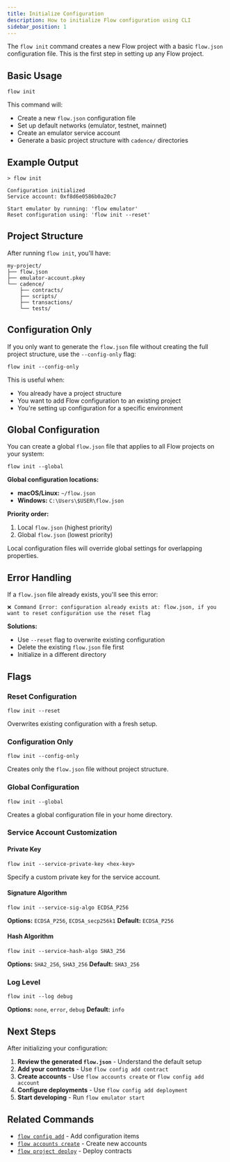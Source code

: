 ```yaml
---
title: Initialize Configuration
description: How to initialize Flow configuration using CLI
sidebar_position: 1
---
```


The `flow init` command creates a new Flow project with a basic `flow.json` configuration file. This is the first step in setting up any Flow project.

## Basic Usage

```shell
flow init
```

This command will:
- Create a new `flow.json` configuration file
- Set up default networks (emulator, testnet, mainnet)
- Create an emulator service account
- Generate a basic project structure with `cadence/` directories

## Example Output

```shell
> flow init

Configuration initialized
Service account: 0xf8d6e0586b0a20c7

Start emulator by running: 'flow emulator' 
Reset configuration using: 'flow init --reset'
```

## Project Structure

After running `flow init`, you'll have:

```
my-project/
├── flow.json
├── emulator-account.pkey
└── cadence/
    ├── contracts/
    ├── scripts/
    ├── transactions/
    └── tests/
```

## Configuration Only

If you only want to generate the `flow.json` file without creating the full project structure, use the `--config-only` flag:

```shell
flow init --config-only
```

This is useful when:
- You already have a project structure
- You want to add Flow configuration to an existing project
- You're setting up configuration for a specific environment

## Global Configuration

You can create a global `flow.json` file that applies to all Flow projects on your system:

```shell
flow init --global
```

**Global configuration locations:**
- **macOS/Linux:** `~/flow.json`
- **Windows:** `C:\Users\$USER\flow.json`

**Priority order:**
1. Local `flow.json` (highest priority)
2. Global `flow.json` (lowest priority)

Local configuration files will override global settings for overlapping properties.

## Error Handling

If a `flow.json` file already exists, you'll see this error:

```shell
❌ Command Error: configuration already exists at: flow.json, if you want to reset configuration use the reset flag
```

**Solutions:**
- Use `--reset` flag to overwrite existing configuration
- Delete the existing `flow.json` file first
- Initialize in a different directory

## Flags

### Reset Configuration

```shell
flow init --reset
```

Overwrites existing configuration with a fresh setup.

### Configuration Only

```shell
flow init --config-only
```

Creates only the `flow.json` file without project structure.

### Global Configuration

```shell
flow init --global
```

Creates a global configuration file in your home directory.

### Service Account Customization

#### Private Key

```shell
flow init --service-private-key <hex-key>
```

Specify a custom private key for the service account.

#### Signature Algorithm

```shell
flow init --service-sig-algo ECDSA_P256
```

**Options:** `ECDSA_P256`, `ECDSA_secp256k1`
**Default:** `ECDSA_P256`

#### Hash Algorithm

```shell
flow init --service-hash-algo SHA3_256
```

**Options:** `SHA2_256`, `SHA3_256`
**Default:** `SHA3_256`

### Log Level

```shell
flow init --log debug
```

**Options:** `none`, `error`, `debug`
**Default:** `info`

## Next Steps

After initializing your configuration:

1. **Review the generated `flow.json`** - Understand the default setup
2. **Add your contracts** - Use `flow config add contract`
3. **Create accounts** - Use `flow accounts create` or `flow config add account`
4. **Configure deployments** - Use `flow config add deployment`
5. **Start developing** - Run `flow emulator start`

## Related Commands

- [`flow config add`](./manage-configuration.md) - Add configuration items
- [`flow accounts create`](../accounts/create-account.md) - Create new accounts
- [`flow project deploy`](../deployment/deploy-project-contracts.md) - Deploy contracts






